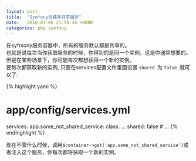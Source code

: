 ```yaml
---
layout: post
title:  "Symfony创建非共享服务"
date:   2016-07-06 21:50:34 +0800
categories: php symfony
---
```


在syfmony服务容器中，所有的服务默认都是共享的。  
也就是说每次当你获取服务的时候，你得到的是同一个实例，这是你通常想要的。但是在某些场景下，你可能每次都想获得一个新的实例。  
要每次都获取新的实例, 只要在services配置文件里面设置 `shared `为 `false `就可以了:
    
{% highlight yaml %}
# app/config/services.yml
services:
    app.some_not_shared_service:
        class: ...
        shared: false
        # ...
{% endhighlight %}

现在不管什么时候，调用`$container->get('app.some_not_shared_service')`或者注入这个服务，你每次都将获取一个新的实例。